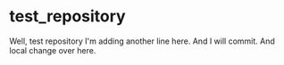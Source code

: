# test_repository
Well, test repository
I'm adding another line here. And I will commit. And local change over here.

